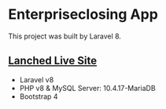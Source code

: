 # Enterpriseclosing App

This project was built by Laravel 8.

## [Lanched Live Site](http://app.enterpriseclosing.com/)

- Laravel v8
- PHP v8 & MySQL Server: 10.4.17-MariaDB
- Bootstrap 4